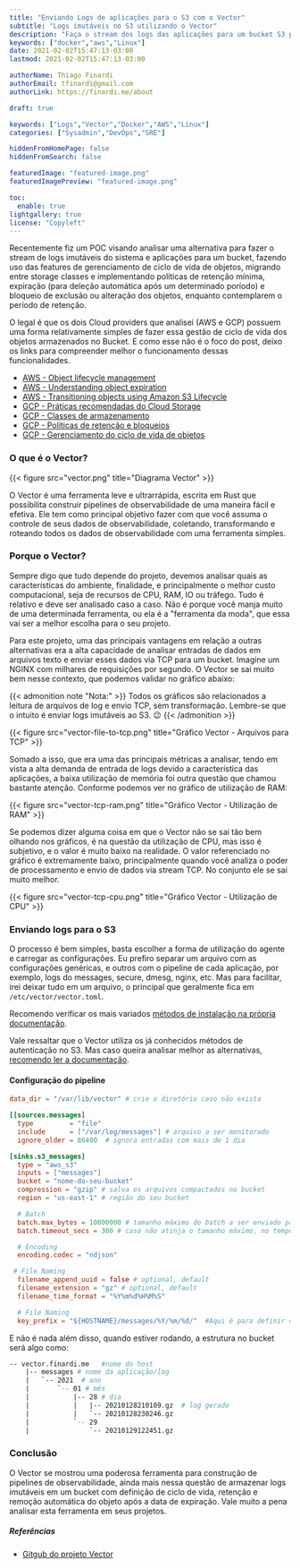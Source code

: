 ```yaml
---
title: "Enviando Logs de aplicações para o S3 com o Vector"
subtitle: "Logs imutáveis no S3 utilizando o Vector"
description: "Faça o stream dos logs das aplicações para um bucket S3 para armazenamento imutável, utilizando o LifeCycle e Object Lock."
keywords: ["docker","aws","Linux"]
date: 2021-02-02T15:47:13-03:00
lastmod: 2021-02-02T15:47:13-03:00

authorName: Thiago Finardi
authorEmail: tfinardi@gmail.com
authorLink: https://finardi.me/about

draft: true

keywords: ["Logs","Vector","Docker","AWS","Linux"]
categories: ["Sysadmin","DevOps","SRE"]

hiddenFromHomePage: false
hiddenFromSearch: false

featuredImage: "featured-image.png"
featuredImagePreview: "featured-image.png"

toc:
  enable: true
lightgallery: true
license: "Copyleft"
---
```

Recentemente fiz um POC visando analisar uma alternativa para fazer o stream de logs imutáveis do sistema e aplicações para um bucket, fazendo uso das features de gerenciamento de ciclo de vida de objetos, migrando entre storage classes e implementando políticas de retenção mínima, expiração (para deleção automática após um determinado poríodo) e bloqueio de exclusão ou alteração dos objetos, enquanto contemplarem o período de retenção.

O legal é que os dois Cloud providers que analisei (AWS e GCP) possuem uma forma relativamente simples de fazer essa gestão de ciclo de vida dos objetos armazenados no Bucket. E como esse não é o foco do post, deixo os links para compreender melhor o funcionamento dessas funcionalidades.

- [AWS - Object lifecycle management](https://docs.aws.amazon.com/AmazonS3/latest/dev/object-lifecycle-mgmt.html)
- [AWS - Understanding object expiration](https://docs.aws.amazon.com/AmazonS3/latest/dev/lifecycle-expire-general-considerations.html)
- [AWS - Transitioning objects using Amazon S3 Lifecycle](https://docs.aws.amazon.com/AmazonS3/latest/dev/lifecycle-transition-general-considerations.html)
- [GCP - Práticas recomendadas do Cloud Storage](https://cloud.google.com/storage/docs/best-practices)
- [GCP - Classes de armazenamento](https://cloud.google.com/storage/docs/storage-classes)
- [GCP - Políticas de retenção e bloqueios](https://cloud.google.com/storage/docs/bucket-lock)
- [GCP - Gerenciamento do ciclo de vida de objetos](https://cloud.google.com/storage/docs/lifecycle#conditions)

### O que é o Vector?

{{< figure src="vector.png" title="Diagrama Vector" >}}

O Vector é uma ferramenta leve e ultrarrápida, escrita em Rust que possibilita construir pipelines de observabilidade de uma maneira fácil e efetiva. Ele tem como principal objetivo fazer com que você assuma o controle de seus dados de observabilidade, coletando, transformando e roteando todos os dados de observabilidade com uma ferramenta simples.

### Porque o Vector?

Sempre digo que tudo depende do projeto, devemos analisar quais as características do ambiente, finalidade, e principalmente o melhor custo computacional, seja de recursos de CPU, RAM, IO ou tráfego. Tudo é relativo e deve ser analisado caso a caso. Não é porque você manja muito de uma determinada ferramenta, ou ela é a "ferramenta da moda", que essa vai ser a melhor escolha para o seu projeto.

Para este projeto, uma das principais vantagens em relação a outras alternativas era a alta capacidade de analisar entradas de dados em arquivos texto e enviar esses dados via TCP para um bucket. Imagine um NGINX com milhares de requisições por segundo. O Vector se sai muito bem nesse contexto, que podemos validar no gráfico abaixo:

{{< admonition note "Nota:" >}}
Todos os gráficos são relacionados a leitura de arquivos de log e envio TCP, sem transformação. Lembre-se que o intuito é enviar logs imutáveis ao S3. :wink:
{{< /admonition >}}

{{< figure src="vector-file-to-tcp.png" title="Gráfico Vector - Arquivos para TCP" >}}

Somado a isso, que era uma das principais métricas a analisar, tendo em vista a alta demanda de entrada de logs devido a característica das aplicações, a baixa utilização de memória foi outra questão que chamou bastante atenção. Conforme podemos ver no gráfico de utilização de RAM:

{{< figure src="vector-tcp-ram.png" title="Gráfico Vector - Utilização de RAM" >}}

Se podemos dizer alguma coisa em que o Vector não se sai tão bem olhando nos gráficos, é na questão da utilização de CPU, mas isso é subjetivo, e o valor é muito baixo na realidade. O valor referenciado no gráfico é extremamente baixo, principalmente quando você analiza o poder de processamento e envio de dados via stream TCP. No conjunto ele se sai muito melhor.

{{< figure src="vector-tcp-cpu.png" title="Gráfico Vector - Utilização de CPU" >}}

### Enviando logs para o S3

O processo é bem simples, basta escolher a forma de utilização do agente e carregar as configurações. Eu prefiro separar um arquivo com as configurações genéricas, e outros com o pipeline de cada aplicação, por exemplo, logs do messages, secure, dmesg, nginx, etc. Mas para facilitar, irei deixar tudo em um arquivo, o principal que geralmente fica em `/etc/vector/vector.toml`.

Recomendo verificar os mais variados [métodos de instalação na própria documentação](https://vector.dev/docs/setup/installation/).

Vale ressaltar que o Vector utiliza os já conhecidos métodos de autenticação no S3. Mas caso queira analisar melhor as alternativas, [recomendo ler a documentação](https://vector.dev/docs/reference/sources/aws_s3/#aws-authentication).

#### Configuração do pipeline

```toml
data_dir = "/var/lib/vector" # crie o diretório caso não exista

[[sources.messages]
  type         = "file"
  include      = ["/var/log/messages"] # arquivo a ser monitorado
  ignore_older = 86400  # ignora entradas com mais de 1 dia

[sinks.s3_messages]
  type = "aws_s3"
  inputs = ["messages"]
  bucket = "nome-do-seu-bucket"
  compression = "gzip" # salva os arquivos compactados no bucket 
  region = "us-east-1" # região do seu bucket

  # Batch
  batch.max_bytes = 10000000 # tamanho máximo do batch a ser enviado para o S3
  batch.timeout_secs = 300 # caso não atinja o tamanho máximo, no tempo aqui definido ele envia o buffer para o S3

  # Encoding
  encoding.codec = "ndjson" 

 # File Naming
  filename_append_uuid = false # optional, default
  filename_extension = "gz" # optional, default
  filename_time_format = "%Y%m%d%H%M%S" 

  # File Naming
  key_prefix = "${HOSTNAME}/messages/%Y/%m/%d/"  #Aqui é para definir o padrão de armazenamento na estrutura do bucket. 
```

E não é nada além disso, quando estiver rodando, a estrutura no bucket será algo como:
```bash
-- vector.finardi.me   #nome do host
    |-- messages # nome da aplicação/log
    |   `-- 2021  # ano
    |       `-- 01 # mês
    |           |-- 28 # dia
    |           |   |-- 20210128210109.gz  # log gerado
    |           |   `-- 20210128230246.gz
    |           `-- 29
    |               `-- 20210129122451.gz
```

### Conclusão

O Vector se mostrou uma poderosa ferramenta para construção de pipelines de observabilidade, ainda mais nessa questão de armazenar logs imutáveis em um bucket com definição de ciclo de vida, retenção e remoção automática do objeto após a data de expiração. Vale muito a pena analisar esta ferramenta em seus projetos.

##### Referências
* [Gitgub do projeto Vector](https://github.com/timberio/vector)